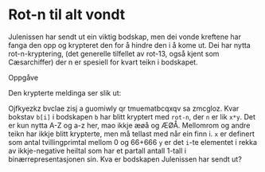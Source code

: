 # Rot-n til alt vondt

Julenissen har sendt ut ein viktig bodskap, men dei vonde kreftene har fanga den opp og krypteret den for å hindre den i å kome ut. Dei har nytta rot-n-kryptering, (det generelle tilfellet av rot-13, også kjent som Cæsarchiffer) der n er spesiell for kvart teikn i bodskapet.

Oppgåve

Den krypterte meldinga ser slik ut:

Ojfkyezkz bvclae zisj a guomiwly qr tmuematbcqxqv sa zmcgloz.
Kvar bokstav `b[i]` i bodskapen `b` har blitt kryptert med `rot-n`, der `n` er lik `x*y`.
Det er kun nytta A-Z og a-z her, mao ikkje æøå og ÆØÅ.
Mellomrom og andre teikn har ikkje blitt krypterte, men må tellast med når ein finn i.
`x` er definert som antal tvillingprimtal mellom 0 og 66+666
`y` er det `i`-te elementet i rekka av ikkje-negative heiltal som har et partall antall 1-tall i binærrepresentasjonen sin.
Kva er bodskapen Julenissen har sendt ut?
